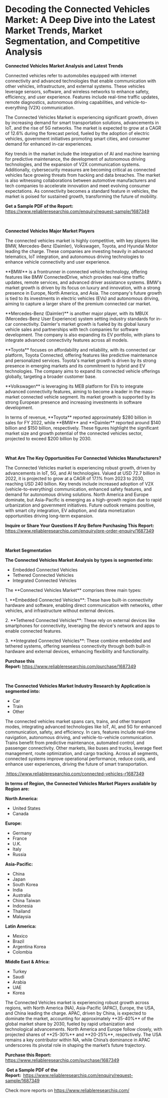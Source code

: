 <p><h1>Decoding the Connected Vehicles Market: A Deep Dive into the Latest Market Trends, Market Segmentation, and Competitive Analysis</h1></p><p><strong>Connected Vehicles Market Analysis and Latest Trends</strong></p>
<p><p>Connected vehicles refer to automobiles equipped with internet connectivity and advanced technologies that enable communication with other vehicles, infrastructure, and external systems. These vehicles leverage sensors, software, and wireless networks to enhance safety, efficiency, and user experience. Features include real-time traffic updates, remote diagnostics, autonomous driving capabilities, and vehicle-to-everything (V2X) communication.</p><p>The Connected Vehicles Market is experiencing significant growth, driven by increasing demand for smart transportation solutions, advancements in IoT, and the rise of 5G networks. The market is expected to grow at a CAGR of 12.6% during the forecast period, fueled by the adoption of electric vehicles, government initiatives promoting smart cities, and consumer demand for enhanced in-car experiences.</p><p>Key trends in the market include the integration of AI and machine learning for predictive maintenance, the development of autonomous driving technologies, and the expansion of V2X communication systems. Additionally, cybersecurity measures are becoming critical as connected vehicles face growing threats from hacking and data breaches. The market is also witnessing collaborations between automotive manufacturers and tech companies to accelerate innovation and meet evolving consumer expectations. As connectivity becomes a standard feature in vehicles, the market is poised for sustained growth, transforming the future of mobility.</p></p>
<p><strong>Get a Sample PDF of the Report:&nbsp;</strong> <a href="https://www.reliableresearchiq.com/enquiry/request-sample/1687349?utm_campaign=103&utm_medium=2&utm_source=Github&utm_content=ia&utm_term=23012025&utm_id=connected-vehicles">https://www.reliableresearchiq.com/enquiry/request-sample/1687349</a></p>
<p>&nbsp;</p>
<p><strong>Connected Vehicles Major Market Players</strong></p>
<p><p>The connected vehicles market is highly competitive, with key players like BMW, Mercedes-Benz (Daimler), Volkswagen, Toyota, and Hyundai Motor leading the charge. These companies are investing heavily in advanced telematics, IoT integration, and autonomous driving technologies to enhance vehicle connectivity and user experience.</p><p>**BMW** is a frontrunner in connected vehicle technology, offering features like BMW ConnectedDrive, which provides real-time traffic updates, remote services, and advanced driver assistance systems. BMW's market growth is driven by its focus on luxury and innovation, with a strong presence in Europe, North America, and Asia. The company's future growth is tied to its investments in electric vehicles (EVs) and autonomous driving, aiming to capture a larger share of the premium connected car market.</p><p>**Mercedes-Benz (Daimler)** is another major player, with its MBUX (Mercedes-Benz User Experience) system setting industry standards for in-car connectivity. Daimler's market growth is fueled by its global luxury vehicle sales and partnerships with tech companies for software development. The company is also expanding its EV portfolio, with plans to integrate advanced connectivity features across all models.</p><p>**Toyota** focuses on affordability and reliability, with its connected car platform, Toyota Connected, offering features like predictive maintenance and personalized services. Toyota's market growth is driven by its strong presence in emerging markets and its commitment to hybrid and EV technologies. The company aims to expand its connected vehicle offerings globally, targeting a broader customer base.</p><p>**Volkswagen** is leveraging its MEB platform for EVs to integrate advanced connectivity features, aiming to become a leader in the mass-market connected vehicle segment. Its market growth is supported by its strong European presence and increasing investments in software development.</p><p>In terms of revenue, **Toyota** reported approximately $280 billion in sales for FY 2022, while **BMW** and **Daimler** reported around $140 billion and $150 billion, respectively. These figures highlight the significant market size and growth potential of the connected vehicles sector, projected to exceed $200 billion by 2030.</p></p>
<p>&nbsp;</p>
<p><strong>What Are The Key Opportunities For Connected Vehicles Manufacturers?</strong></p>
<p><p>The Connected Vehicles market is experiencing robust growth, driven by advancements in IoT, 5G, and AI technologies. Valued at USD 72.7 billion in 2022, it is projected to grow at a CAGR of 17.1% from 2023 to 2030, reaching USD 240 billion. Key trends include increased adoption of V2X (vehicle-to-everything) communication, enhanced safety features, and demand for autonomous driving solutions. North America and Europe dominate, but Asia-Pacific is emerging as a high-growth region due to rapid urbanization and government initiatives. Future outlook remains positive, with smart city integration, EV adoption, and data monetization opportunities driving long-term expansion.</p></p>
<p><strong>Inquire or Share Your Questions If Any Before Purchasing This Report:</strong> <a href="https://www.reliableresearchiq.com/enquiry/pre-order-enquiry/1687349?utm_campaign=103&utm_medium=2&utm_source=Github&utm_content=ia&utm_term=23012025&utm_id=connected-vehicles">https://www.reliableresearchiq.com/enquiry/pre-order-enquiry/1687349</a></p>
<p>&nbsp;</p>
<p><strong>Market Segmentation</strong></p>
<p><strong>The Connected Vehicles Market Analysis by types is segmented into:</strong></p>
<p><ul><li>Embedded Connected Vehicles</li><li>Tethered Connected Vehicles</li><li>Integrated Connected Vehicles</li></ul></p>
<p><p>The **Connected Vehicles Market** comprises three main types:  </p><p>1. **Embedded Connected Vehicles**: These have built-in connectivity hardware and software, enabling direct communication with networks, other vehicles, and infrastructure without external devices.  </p><p>2. **Tethered Connected Vehicles**: These rely on external devices like smartphones for connectivity, leveraging the device's network and apps to enable connected features.  </p><p>3. **Integrated Connected Vehicles**: These combine embedded and tethered systems, offering seamless connectivity through both built-in hardware and external devices, enhancing flexibility and functionality.</p></p>
<p><strong>Purchase this Report:&nbsp;</strong><a href="https://www.reliableresearchiq.com/purchase/1687349?utm_campaign=103&utm_medium=2&utm_source=Github&utm_content=ia&utm_term=23012025&utm_id=connected-vehicles">https://www.reliableresearchiq.com/purchase/1687349</a></p>
<p>&nbsp;</p>
<p><strong>The Connected Vehicles Market Industry Research by Application is segmented into:</strong></p>
<p><ul><li>Car</li><li>Train</li><li>Other</li></ul></p>
<p><p>The connected vehicles market spans cars, trains, and other transport modes, integrating advanced technologies like IoT, AI, and 5G for enhanced communication, safety, and efficiency. In cars, features include real-time navigation, autonomous driving, and vehicle-to-vehicle communication. Trains benefit from predictive maintenance, automated control, and passenger connectivity. Other markets, like buses and trucks, leverage fleet management, route optimization, and cargo tracking. Across all segments, connected systems improve operational performance, reduce costs, and enhance user experiences, driving the future of smart transportation.</p></p>
<p><a href="https://www.reliableresearchiq.com/connected-vehicles-r1687349?utm_campaign=103&utm_medium=2&utm_source=Github&utm_content=ia&utm_term=23012025&utm_id=connected-vehicles">&nbsp;https://www.reliableresearchiq.com/connected-vehicles-r1687349</a></p>
<p><strong>In terms of Region, the Connected Vehicles Market Players available by Region are:</strong></p>
<p>
    <p> <strong> North America: </strong>
        <ul>
            <li>United States</li>
            <li>Canada</li>
        </ul>
        </p> 
    <p> <strong> Europe: </strong>
        <ul>
            <li>Germany</li>
            <li>France</li>
            <li>U.K.</li>
            <li>Italy</li>
            <li>Russia</li>
        </ul>
        </p> 
    <p> <strong> Asia-Pacific: </strong>
        <ul>
            <li>China</li>
            <li>Japan</li>
            <li>South Korea</li>
            <li>India</li>
            <li>Australia</li>
            <li>China Taiwan</li>
            <li>Indonesia</li>
            <li>Thailand</li>
            <li>Malaysia</li>
        </ul>
        </p> 
    <p> <strong> Latin America: </strong>
        <ul>
            <li>Mexico</li>
            <li>Brazil</li>
            <li>Argentina Korea</li>
            <li>Colombia</li>
        </ul>
        </p> 
    <p> <strong> Middle East & Africa: </strong>
        <ul>
            <li>Turkey</li>
            <li>Saudi</li>
            <li>Arabia</li>
            <li>UAE</li>
            <li>Korea</li>
        </ul>
    </p>
    </p>
<p><p>The Connected Vehicles market is experiencing robust growth across regions, with North America (NA), Asia-Pacific (APAC), Europe, the USA, and China leading the charge. APAC, driven by China, is expected to dominate the market, accounting for approximately **35-40%** of the global market share by 2030, fueled by rapid urbanization and technological advancements. North America and Europe follow closely, with projected shares of **25-30%** and **20-25%**, respectively. The USA remains a key contributor within NA, while China’s dominance in APAC underscores its pivotal role in shaping the market’s future trajectory.</p></p>
<p><strong>Purchase this Report: </strong><a href="https://www.reliableresearchiq.com/purchase/1687349?utm_campaign=103&utm_medium=2&utm_source=Github&utm_content=ia&utm_term=23012025&utm_id=connected-vehicles">https://www.reliableresearchiq.com/purchase/1687349</a></p>
<p>&nbsp;<strong>Get a Sample PDF of the Report:&nbsp;&nbsp;</strong><a href="https://www.reliableresearchiq.com/enquiry/request-sample/1687349?utm_campaign=103&utm_medium=2&utm_source=Github&utm_content=ia&utm_term=23012025&utm_id=connected-vehicles">https://www.reliableresearchiq.com/enquiry/request-sample/1687349</a></p>
<p><strong></strong></p>
<p>Check more reports on <a href="https://www.reliableresearchiq.com/?utm_campaign=103&utm_medium=2&utm_source=Github&utm_content=ia&utm_term=23012025&utm_id=connected-vehicles">https://www.reliableresearchiq.com/</a></p>
